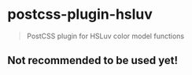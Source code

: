 # postcss-plugin-hsluv

> PostCSS plugin for HSLuv color model functions

## Not recommended to be used yet!
